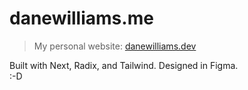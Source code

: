# danewilliams.me

> My personal website: [danewilliams.dev](https://danewilliams.dev)

Built with Next, Radix, and Tailwind. Designed in Figma.  
:-D
